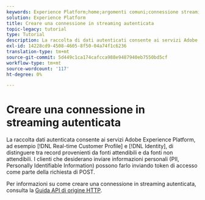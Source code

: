 ```yaml
---
keywords: Experience Platform;home;argomenti comuni;connessione streaming autenticata;connessione streaming;creare connessione streaming;creare connessione streaming autenticata;acquisizione streaming;acquisizione streaming;acquisizione;
solution: Experience Platform
title: Creare una connessione in streaming autenticata
topic-legacy: tutorial
type: Tutorial
description: La raccolta di dati autenticati consente ai servizi Adobe Experience Platform, ad esempio Profilo cliente in tempo reale e Identità, di distinguere tra record provenienti da fonti attendibili e fonti non attendibili.
exl-id: 14228cd9-4508-4605-8f50-04a74f1c6236
translation-type: tm+mt
source-git-commit: 5d449c1ca174cafcca988e9487940eb7550bd5cf
workflow-type: tm+mt
source-wordcount: '117'
ht-degree: 0%

---
```


# Creare una connessione in streaming autenticata

La raccolta dati autenticata consente ai servizi Adobe Experience Platform, ad esempio [!DNL Real-time Customer Profile] e [!DNL Identity], di distinguere tra record provenienti da fonti attendibili e da fonti non attendibili. I clienti che desiderano inviare informazioni personali (PII, Personally Identifiable Information) possono farlo inviando token di accesso come parte della richiesta di POST.

Per informazioni su come creare una connessione in streaming autenticata, consulta la [Guida API di origine HTTP](../../sources/tutorials/api/create/streaming/http.md).
